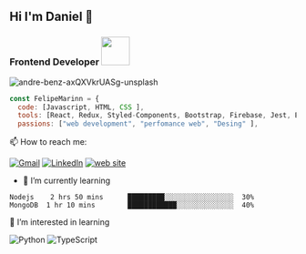 ## Hi I'm Daniel 👋
### Frontend Developer  <img src="https://media.giphy.com/media/VgCDAzcKvsR6OM0uWg/giphy.gif" width="50"> 

![andre-benz-axQXVkrUASg-unsplash](https://user-images.githubusercontent.com/74942682/137603640-edbcc71c-1c3a-4d01-9b5b-77d440c88686.jpg)

```javascript
const FelipeMarinn = {
  code: [Javascript, HTML, CSS ],
  tools: [React, Redux, Styled-Components, Bootstrap, Firebase, Jest, Enzyme ],
  passions: ["web development", "perfomance web", "Desing" ],
```

:mailbox: How to reach me:

[![Gmail](https://img.shields.io/badge/-GMAIL-D14836?style=for-the-badge&logo=gmail&logoColor=white)](mailto:d.maringuisao@gmail.com)
[![LinkedIn](https://img.shields.io/badge/-LINKEDIN-0077B5?style=for-the-badge&logo=linkedin&logoColor=white)](https://www.linkedin.com/in/marin-daniel/)
[![web site](https://img.shields.io/badge/-website-e79248?style=for-the-badge)](https://daniel-marin.netlify.app/)

- 🌱 I’m currently learning 

```text
Nodejs    2 hrs 50 mins      █████████░░░░░░░░░░░░░░░░░  30%
MongoDB  1 hr 10 mins        ████████████░░░░░░░░░░░░░░  40% 
```

🚀 I’m interested in learning 

![Python](https://img.shields.io/badge/-Python-000000?style=flat&logo=python) 
![TypeScript](https://img.shields.io/badge/-TypeScript-000000?style=flat&logo=typescript)     


